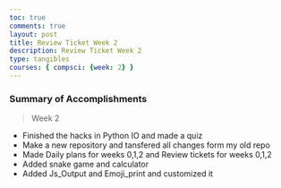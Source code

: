 ```yaml
---
toc: true
comments: true
layout: post
title: Review Ticket Week 2
description: Review Ticket Week 2
type: tangibles
courses: { compsci: {week: 2} }
---
```


### Summary of Accomplishments
> Week 2
- Finished the hacks in Python IO and made a quiz
- Make a new repository and tansfered all changes form my old repo 
- Made Daily plans for weeks 0,1,2 and Review tickets for weeks 0,1,2
- Added snake game  and calculator
- Added Js_Output and Emoji_print and customized it 